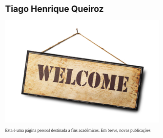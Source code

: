 # Tiago Henrique Queiroz
<img src="welcome.jpg"/>
<p><font face="verdana">Esta é uma página pessoal destinada a fins acadêmicos. Em breve, novas publicações</font></p>
